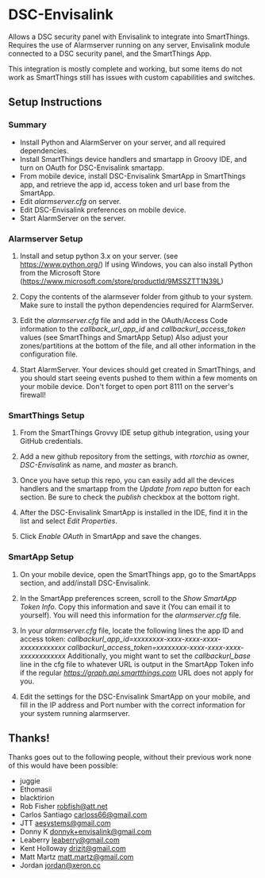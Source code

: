 # DSC-Envisalink

Allows a DSC security panel with Envisalink to integrate into SmartThings. Requires the use of Alarmserver running on any server, Envisalink module connected to a DSC security panel, and the SmartThings App.

This integration is mostly complete and working, but some items do not work as SmartThings still has issues with custom capabilities and switches.

## Setup Instructions

### Summary

* Install Python and AlarmServer on your server, and all required dependencies.
* Install SmartThings device handlers and smartapp in Groovy IDE, and turn on OAuth for DSC-Envisalink smartapp.
* From mobile device, install DSC-Envisalink SmartApp in SmartThings app, and retrieve the app id, access token and url base from the SmartApp.
* Edit _alarmserver.cfg_ on server.
* Edit DSC-Envisalink preferences on mobile device.
* Start AlarmServer on the server.

### Alarmserver Setup

1. Install and setup python 3.x on your server. (see https://www.python.org/)
   If using Windows, you can also install Python from the Microsoft Store (https://www.microsoft.com/store/productId/9MSSZTT1N39L)

2. Copy the contents of the alarmsever folder from github to your system. Make sure to install the python dependencies required for AlarmServer.

3. Edit the _alarmserver.cfg_ file and add in the OAuth/Access Code information to the _callback_url_app_id_ and _callbackurl_access_token_ values (see SmartThings and SmartApp Setup)
   Also adjust your zones/partitions at the bottom of the file, and all other information in the configuration file.

4. Start AlarmServer. Your devices should get created in SmartThings, and you should start seeing events pushed to them within a few moments on your mobile device.
   Don't forget to open port 8111 on the server's firewall!

### SmartThings Setup

1. From the SmartThings Grovvy IDE setup github integration, using your GitHub credentials.

2. Add a new github repository from the settings, with _rtorchia_ as owner, _DSC-Envisalink_ as name, and _master_ as branch.

3. Once you have setup this repo, you can easily add all the devices handlers and the smartapp from the _Update from repo_ button for each section. Be sure to check the _publish_ checkbox at the bottom right.

4. After the DSC-Envisalink SmartApp is installed in the IDE, find it in the list and select _Edit Properties_.

5. Click _Enable OAuth_ in SmartApp and save the changes.

### SmartApp Setup

1. On your mobile device, open the SmartThings app, go to the SmartApps section, and add/install DSC-Envisalink.

2. In the SmartApp preferences screen, scroll to the _Show SmartApp Token Info_. Copy this information and save it (You can email it to yourself). You will need this information for the _alarmserver.cfg_ file.

3. In your _alarmserver.cfg_ file, locate the following lines the app ID and access token:
   _callbackurl_app_id=xxxxxxxx-xxxx-xxxx-xxxx-xxxxxxxxxxxx_
   _callbackurl_access_token=xxxxxxxx-xxxx-xxxx-xxxx-xxxxxxxxxxxx_
   Additionally, you might want to set the _callbackurl_base_ line in the cfg file to whatever URL is output in the SmartApp Token info if the regular _https://graph.api.smartthings.com_ URL does not apply for you.

4. Edit the settings for the DSC-Envisalink SmartApp on your mobile, and fill in the IP address and Port number with the correct information for your system running alarmserver.

## Thanks!

Thanks goes out to the following people, without their previous work none of this would have been possible:
* juggie
* Ethomasii
* blacktirion
* Rob Fisher <robfish@att.net>
* Carlos Santiago <carloss66@gmail.com>
* JTT <aesystems@gmail.com>
* Donny K <donnyk+envisalink@gmail.com>
* Leaberry <leaberry@gmail.com>
* Kent Holloway <drizit@gmail.com>
* Matt Martz <matt.martz@gmail.com>
* Jordan <jordan@xeron.cc>
